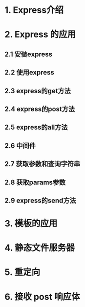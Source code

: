 # 1. Express介绍
# 2. Express 的应用
## 2.1 安装express
## 2.2 使用express
## 2.3 express的get方法
## 2.4 express的post方法
## 2.5 express的all方法
## 2.6 中间件
## 2.7 获取参数和查询字符串
## 2.8 获取params参数
## 2.9 express的send方法

# 3. 模板的应用
# 4. 静态文件服务器
# 5. 重定向
# 6. 接收 post 响应体